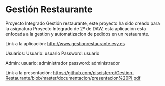 # Gestión Restaurante 
Proyecto Integrado Gestión restaurante, este proyecto ha sido creado para la asignatura Proyecto Integrado de 2º de DAW, esta aplicación esta enfocada a la gestion y automatizacion de pedidos en un restaurante. 

Link a la aplicación:
http://www.gestionrestaurante.esy.es

Usuarios:
Usuario: usuario
Password: usuario

Admin:
usuario: administrador
password: administrador


Link a la presentación:
https://github.com/piscisferro/Gestion-Restaurante/blob/master/documentacion/presentacion%20PI.pdf
